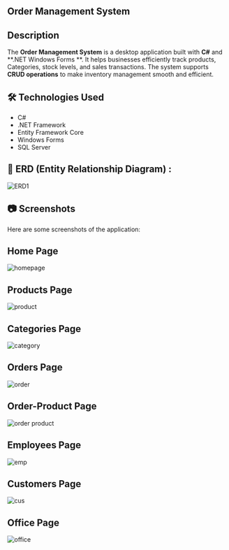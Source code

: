 ## **Order Management System**

## **Description**
The **Order Management System** is a desktop application built with **C#** and **.NET Windows Forms **.
It helps businesses efficiently track products, Categories, stock levels, and sales transactions.
The system supports **CRUD operations** to make inventory management smooth and efficient.

## 🛠️ Technologies Used
 -  C#
 - .NET Framework
 -  Entity Framework Core
 -  Windows Forms
 -  SQL Server


## 📌 ERD (Entity Relationship Diagram) :
![ERD1](https://github.com/user-attachments/assets/46d0772c-1371-4bff-80a2-41537047e8b3)



## 📷 Screenshots
Here are some screenshots of the application:
## Home Page
![homepage](https://github.com/user-attachments/assets/38305273-d61c-4383-b877-8ec68e684632)
## Products Page
![product](https://github.com/user-attachments/assets/e36ea11f-6f52-4248-9411-ef30c79fc829)
## Categories Page
![category](https://github.com/user-attachments/assets/1a502fd2-2703-4b78-aedd-2bb11aa1b0be)
## Orders Page
![order](https://github.com/user-attachments/assets/da4e9cb0-7204-42cc-80cc-ca084787a047)
## Order-Product Page
![order product](https://github.com/user-attachments/assets/7567f1cf-e60c-4c77-8a8b-28260f1cf27e)
## Employees Page
![emp](https://github.com/user-attachments/assets/121aeb37-dbad-4c62-b647-6ef1aa384c14)
## Customers Page
![cus](https://github.com/user-attachments/assets/f1580e99-6188-46a6-8ae5-c5b1fd72e5c0)
## Office Page
![office](https://github.com/user-attachments/assets/3a7383fb-d0dd-4d7a-a2bf-4ca2b8a936b3)

